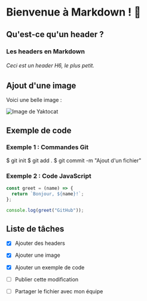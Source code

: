 # Bienvenue à Markdown ! 👋

## Qu'est-ce qu'un header ?

### Les headers en Markdown

###### Ceci est un header H6, le plus petit.

## Ajout d'une image

Voici une belle image :

![Image de Yaktocat](https://octodex.github.com/images/yaktocat.png)

## Exemple de code

### Exemple 1 : Commandes Git
$ git init $ git add . $ git commit -m "Ajout d'un fichier"

### Exemple 2 : Code JavaScript
```javascript
const greet = (name) => {
  return `Bonjour, ${name}!`;
};

console.log(greet("GitHub"));

```

## Liste de tâches

- [x] Ajouter des headers
- [x] Ajouter une image
- [x] Ajouter un exemple de code
- [ ] Publier cette modification
- [ ] Partager le fichier avec mon équipe


